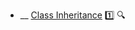* __ [Class Inheritance](./uml/classInheritance) :one: <trigger for="pop:classInheritance-preview">:mag:</trigger>


<popover id="pop:classInheritance-preview" title=":mag: Class Inheritance" placement="right">
  <div slot="content">
    <include src=".\preview.md" />
  </div>
</popover>
